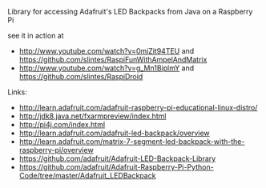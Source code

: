 Library for accessing Adafruit's LED Backpacks from Java on a Raspberry Pi

see it in action at

* http://www.youtube.com/watch?v=0miZit94TEU and https://github.com/slintes/RaspiFunWithAmpelAndMatrix
* http://www.youtube.com/watch?v=g_Mn1BiplmY and https://github.com/slintes/RaspiDroid

Links:

* http://learn.adafruit.com/adafruit-raspberry-pi-educational-linux-distro/
* http://jdk8.java.net/fxarmpreview/index.html
* http://pi4j.com/index.html
* http://learn.adafruit.com/adafruit-led-backpack/overview
* http://learn.adafruit.com/matrix-7-segment-led-backpack-with-the-raspberry-pi/overview
* https://github.com/adafruit/Adafruit-LED-Backpack-Library
* https://github.com/adafruit/Adafruit-Raspberry-Pi-Python-Code/tree/master/Adafruit_LEDBackpack
